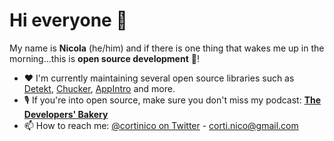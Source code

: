 # Hi everyone 👋

My name is **Nicola** (he/him) and if there is one thing that wakes me up in the morning...this is **open source development** 🐧!

- ❤️ I'm currently maintaining several open source libraries such as [Detekt](https://github.com/detekt/detekt), [Chucker](https://github.com/ChuckerTeam/chucker), [AppIntro](https://github.com/AppIntro/AppIntro) and more.
- 🎙 If you're into open source, make sure you don't miss my podcast: [**The Developers' Bakery**](https://thebakery.dev)
- 📫 How to reach me: [@cortinico on Twitter](https://twitter.com/cortinico) - [corti.nico@gmail.com](mailto:corti.nico@gmail.com)

